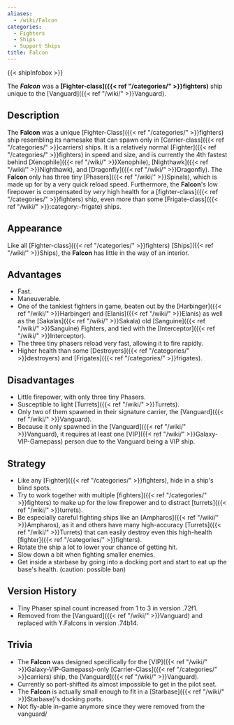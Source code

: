 ```yaml
---
aliases:
  - /wiki/Falcon
categories:
  - Fighters
  - Ships
  - Support Ships
title: Falcon
---
```


{{< shipInfobox >}}

The **_Falcon_** was a **[Fighter-class]({{< ref "/categories/" >}}fighters)** ship unique to the [Vanguard]({{< ref "/wiki/" >}}Vanguard).

## Description

The **Falcon** was a unique [Fighter-Class]({{< ref "/categories/" >}}fighters) ship resembling its namesake that can spawn only in [Carrier-class]({{< ref "/categories/" >}}carriers) ships. It is a relatively normal [Fighter]({{< ref "/categories/" >}}fighters) in speed and size, and is currently the 4th fastest behind [Xenophile]({{< ref "/wiki/" >}}Xenophile), [Nighthawk]({{< ref "/wiki/" >}}Nighthawk), and [Dragonfly]({{< ref "/wiki/" >}}Dragonfly). The **Falcon** only has three tiny [Phasers]({{< ref "/wiki/" >}}Spinals), which is made up for by a very quick reload speed. Furthermore, the **Falcon**'s low firepower is compensated by _very_ high health for a [fighter-class]({{< ref "/categories/" >}}fighters) ship, even more than some [Frigate-class]({{< ref "/wiki/" >}}:category:-frigate) ships.

## Appearance

Like all [Fighter-class]({{< ref "/categories/" >}}fighters) [Ships]({{< ref "/wiki/" >}}Ships), the **Falcon** has little in the way of an interior.

## Advantages

- Fast.
- Maneuverable.
- One of the tankiest fighters in game, beaten out by the [Harbinger]({{< ref "/wiki/" >}}Harbinger) and [Elanis]({{< ref "/wiki/" >}}Elanis) as well as the [Sakalas]({{< ref "/wiki/" >}}Sakala) old [Sanguine]({{< ref "/wiki/" >}}Sanguine) Fighters, and tied with the [Interceptor]({{< ref "/wiki/" >}}Interceptor).
- The three tiny phasers reload very fast, allowing it to fire rapidly.
- Higher health than some [Destroyers]({{< ref "/categories/" >}}destroyers) and [Frigates]({{< ref "/categories/" >}}frigates).

## Disadvantages

- Little firepower, with only three tiny Phasers.
- Susceptible to light [Turrets]({{< ref "/wiki/" >}}Turrets).
- Only two of them spawned in their signature carrier, the [Vanguard]({{< ref "/wiki/" >}}Vanguard).
- Because it only spawned in the [Vanguard]({{< ref "/wiki/" >}}Vanguard), it requires at least one [VIP]({{< ref "/wiki/" >}}Galaxy-VIP-Gamepass) person due to the Vanguard being a VIP ship.

## Strategy

- Like any [Fighter]({{< ref "/categories/" >}}fighters), hide in a ship's blind spots.
- Try to work together with multiple [fighters]({{< ref "/categories/" >}}fighters) to make up for the low firepower and to distract [turrets]({{< ref "/wiki/" >}}turrets).
- Be especially careful fighting ships like an [Ampharos]({{< ref "/wiki/" >}}Ampharos), as it and others have many high-accuracy [Turrets]({{< ref "/wiki/" >}}Turrets) that can easily destroy even this high-health [fighter]({{< ref "/categories/" >}}fighters).
- Rotate the ship a lot to lower your chance of getting hit.
- Slow down a bit when fighting smaller enemies.
- Get inside a starbase by going into a docking port and start to eat up the base's health. (caution: possible ban)

## Version History

- Tiny Phaser spinal count increased from 1 to 3 in version .72f1.
- Removed from the [Vanguard]({{< ref "/wiki/" >}}Vanguard) and replaced with Y.Falcons in version .74b14.

## Trivia

- The **Falcon** was designed specifically for the [VIP]({{< ref "/wiki/" >}}Galaxy-VIP-Gamepass)-only [Carrier-Class]({{< ref "/categories/" >}}carriers) ship, the [Vanguard]({{< ref "/wiki/" >}}Vanguard).
- Currently so part-shifted its almost impossible to get in the pilot seat.
- The **Falcon** is actually small enough to fit in a [Starbase]({{< ref "/wiki/" >}}Starbase)'s docking ports.
- Not fly-able in-game anymore since they were removed from the vanguard/
